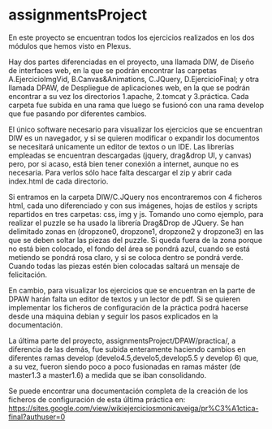 # assignmentsProject
En este proyecto se encuentran todos los ejercicios realizados en los dos módulos que hemos visto en Plexus. 

Hay dos partes diferenciadas en el proyecto, una llamada DIW, de Diseño de interfaces web, en la que se podrán encontrar las carpetas A.EjercicioImgVid, B.Canvas&Animations, C.JQuery, D.EjercicioFinal; y otra llamada DPAW, de Despliegue de aplicaciones web, en la que se podrán encontrar a su vez los directorios 1.apache, 2.tomcat y 3.práctica. Cada carpeta fue subida en una rama que luego se fusionó con una rama develop que fue pasando por diferentes cambios. 

El único software necesario para visualizar los ejercicios que se encuentran DIW es un navegador, y si se quieren modificar o expandir los documentos se necesitará unicamente un editor de textos o un IDE. Las librerías empleadas se encuentran descargadas (jquery, drag&drop UI, y canvas) pero, por si acaso, está bien tener conexión a internet, aunque no es necesaria. Para verlos sólo hace falta descargar el zip y abrir cada index.html de cada directorio.

Si entramos en la carpeta DIW/C.JQuery nos encontraremos con 4 ficheros html, cada uno diferenciado y con sus imágenes, hojas de estilos y scripts repartidos en tres carpetas: css, img y js. Tomando uno como ejemplo, para realizar el puzzle se ha usado la librería Drag&Drop de JQuery. Se han delimitado zonas en (dropzone0, dropzone1, dropzone2 y dropzone3) en las que se deben soltar las piezas del puzzle. Si queda fuera de la zona porque no está bien colocado, el fondo del área se pondrá azul, cuando se está metiendo se pondrá rosa claro, y si se coloca dentro se pondrá verde. Cuando todas las piezas estén bien colocadas saltará un mensaje de felicitación.

En cambio, para visualizar los ejercicios que se encuentran en la parte de DPAW harán falta un editor de textos y un lector de pdf. Si se quieren implementar los ficheros de configuración de la práctica podrá hacerse desde una máquina debian y seguir los pasos explicados en la documentación.

La última parte del proyecto, assignmentsProject/DPAW/practica/, a diferencia de las demás, fue subida enteramente haciendo cambios en diferentes ramas develop (develo4.5,develo5,develop5.5 y develop 6) que, a su vez, fueron siendo poco a poco fusionadas en ramas máster (de master1.3 a master1.6) a medida que se iban consolidando. 

Se puede encontrar una documentación completa de la creación de los ficheros de configuración de esta última práctica en: 
https://sites.google.com/view/wikiejerciciosmonicaveiga/pr%C3%A1ctica-final?authuser=0